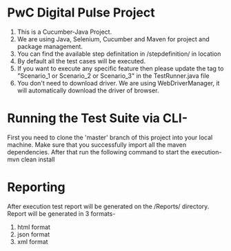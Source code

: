 # PwC Digital Pulse Project

1. This is a Cucumber-Java Project.
2. We are using Java, Selenium, Cucumber and Maven for project and package management.
3. You can find the available step definitation in /stepdefinition/ in location
4. By default all the test cases will be executed.
5. If you want to execute any specific feature then please update the tag to "Scenario_1 or Scenario_2 or Scenario_3" in the TestRunner.java file
6. You don't need to download driver. We are using WebDriverManager, it will automatically download the driver of browser.

# Running the Test Suite via CLI-

First you need to clone the 'master' branch of this project into your local machine. Make sure that you successfully import all the maven dependencies. After that run the following command to start the execution-
mvn clean install

# Reporting

After execution test report will be generated on the /Reports/ directory.
Report will be generated in 3 formats-
1. html format
2. json format
3. xml format

